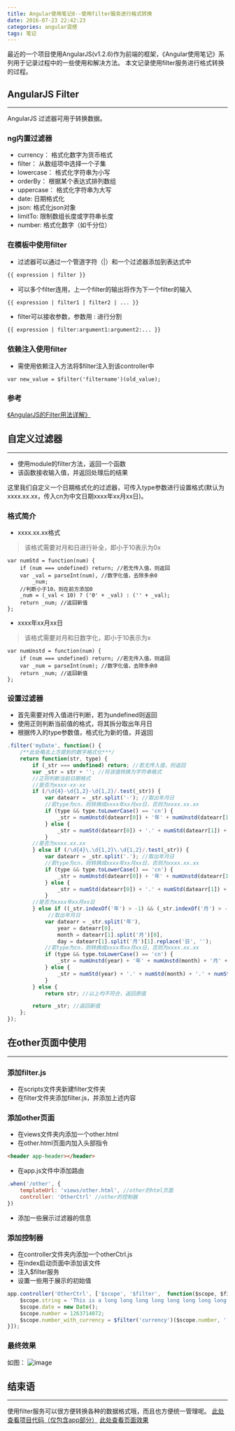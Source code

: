 ```yaml
---
title: Angular使用笔记8--使用filter服务进行格式转换
date: 2016-07-23 22:42:23
categories: angular混搭
tags: 笔记
---
```

最近的一个项目使用AngularJS(v1.2.6)作为前端的框架，《Angular使用笔记》系列用于记录过程中的一些使用和解决方法。
本文记录使用filter服务进行格式转换的过程。
<!--more-->
## AngularJS Filter
-----
AngularJS 过滤器可用于转换数据。
### ng内置过滤器
- currency： 格式化数字为货币格式
- filter： 从数组项中选择一个子集
- lowercase： 格式化字符串为小写
- orderBy： 根据某个表达式排列数组
- uppercase： 格式化字符串为大写
- date: 日期格式化
- json: 格式化json对象
- limitTo: 限制数组长度或字符串长度
- number: 格式化数字（如千分位）

### 在模板中使用filter
- 过滤器可以通过一个管道字符（|）和一个过滤器添加到表达式中

``` html
{{ expression | filter }}
```
- 可以多个filter连用，上一个filter的输出将作为下一个filter的输入

``` html
{{ expression | filter1 | filter2 | ... }}
```
- filter可以接收参数，参数用 : 进行分割

``` html
{{ expression | filter:argument1:argument2:... }}
```
### 依赖注入使用filter
- 需使用依赖注入方法将$filter注入到该controller中

``` javascrpit
var new_value = $filter('filtername')(old_value);
```

### 参考
[《AngularJS的Filter用法详解》](http://www.cnblogs.com/wushangjue/p/4516107.html?utm_source=tuicool&utm_medium=referral)

## 自定义过滤器
-----
- 使用module的filter方法，返回一个函数
- 该函数接收输入值，并返回处理后的结果

这里我们自定义一个日期格式化的过滤器，可传入type参数进行设置格式(默认为xxxx.xx.xx，传入cn为中文日期xxxx年xx月xx日)。

### 格式简介
- xxxx.xx.xx格式
> 该格式需要对月和日进行补全，即小于10表示为0x

``` javascrpit
var numStd = function(num) {
	if (num === undefined) return; //若无传入值，则返回
	var _val = parseInt(num), //数字化值，去除多余0
		_num;
	//判断小于10，则在前方添加0
	_num = (_val < 10) ? ('0' + _val) : ('' + _val);
	return _num; //返回新值
};
```
- xxxx年xx月xx日
> 该格式需要对月和日数字化，即小于10表示为x

``` javascrpit
var numUnstd = function(num) {
	if (num === undefined) return; //若无传入值，则返回
	var _num = parseInt(num); //数字化值，去除多余0
	return _num; //返回新值
};
```

### 设置过滤器
- 首先需要对传入值进行判断，若为undefined则返回
- 使用正则判断当前值的格式，将其拆分取出年月日
- 根据传入的type参数值，格式化为新的值，并返回

``` javascript
.filter('myDate', function() {
	/**此处略去上方提到的数字格式化***/
	return function(str, type) {
		if (_str === undefined) return; //若无传入值，则返回
		var _str = str + ''; //将该值转换为字符串格式
		//正则判断当前日期格式
		//是否为xxxx-xx-xx
		if (/\d{4}-\d{1,2}-\d{1,2}/.test(_str)) {
			var datearr = _str.split('-'); //取出年月日
			//若type为cn，则转换成xxxx年xx月xx日，否则为xxxx.xx.xx
			if (type && type.toLowerCase() == 'cn') {
				_str = numUnstd(datearr[0]) + '年' + numUnstd(datearr[1]) + '月' + numUnstd(datearr[2]) + '日';
			} else {
				_str = numStd(datearr[0]) + '.' + numStd(datearr[1]) + '.' + numStd(datearr[2]);
			}
		//是否为xxxx.xx.xx
		} else if (/\d{4}\.\d{1,2}\.\d{1,2}/.test(_str)) {
			var datearr = _str.split('.'); //取出年月日
			//若type为cn，则转换成xxxx年xx月xx日，否则为xxxx.xx.xx
			if (type && type.toLowerCase() == 'cn') {
				_str = numUnstd(datearr[0]) + '年' + numUnstd(datearr[1]) + '月' + numUnstd(datearr[2]) + '日';
			} else {
				_str = numStd(datearr[0]) + '.' + numStd(datearr[1]) + '.' + numStd(datearr[2]);
			}
		//是否为xxxx年xx月xx日
		} else if ((_str.indexOf('年') > -1) && (_str.indexOf('月') > -1) && (_str.indexOf('日') > -1)) {
			 //取出年月日
			var datearr = _str.split('年'),
				year = datearr[0],
				month = datearr[1].split('月')[0],
				day = datearr[1].split('月')[1].replace('日', '');
			//若type为cn，则转换成xxxx年xx月xx日，否则为xxxx.xx.xx
			if (type && type.toLowerCase() == 'cn') {
				_str = numUnstd(year) + '年' + numUnstd(month) + '月' + numUnstd(day) + '日';
			} else {
				_str = numStd(year) + '.' + numStd(month) + '.' + numStd(day);
			}	
		} else {
			return str; //以上均不符合，返回原值

		return _str; //返回新值
	};
});
```

## 在other页面中使用
-----
### 添加filter.js
- 在scripts文件夹新建filter文件夹
- 在filter文件夹添加filter.js，并添加上述内容

### 添加other页面
- 在views文件夹内添加一个other.html
- 在other.html页面内加入头部指令

``` html
<header app-header></header>
```
- 在app.js文件中添加路由

``` javascript
.when('/other', {
	templateUrl: 'views/other.html', //other的html页面
	controller: 'OtherCtrl' //other的控制器
})
```

- 添加一些展示过滤器的信息

### 添加控制器
- 在controller文件夹内添加一个otherCtrl.js
- 在index启动页面中添加该文件
- 注入$filter服务
- 设置一些用于展示的初始值

``` javascript
app.controller('OtherCtrl', ['$scope', '$filter',  function($scope, $filter) {
	$scope.string = 'This is a long long long long long long long long long long very long string.';
	$scope.date = new Date();
	$scope.number = 1263714072;
	$scope.number_with_currency = $filter('currency')($scope.number, '￥');
}]);
```
### 最终效果
如图：
![image](https://github-imglib-1255459943.cos.ap-chengdu.myqcloud.com/511E.tmp.png)

## 结束语
-----
使用filter服务可以很方便转换各种的数据格式哦，而且也方便统一管理呢。
[此处查看项目代码（仅包含app部分）](https://github.com/godbasin/godbasin.github.io/tree/blog-codes/angular-notes/8-create-filter)
[此处查看页面效果](http://o9grhhyar.bkt.clouddn.com/8-create-filter/index.html#/other)